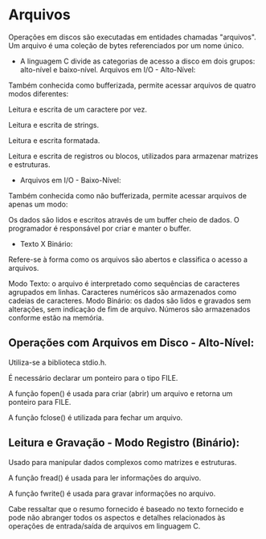 # Arquivos
Operações em discos são executadas em entidades chamadas "arquivos".
Um arquivo é uma coleção de bytes referenciados por um nome único.

- A linguagem C divide as categorias de acesso a disco em dois grupos: alto-nível e baixo-nível.
Arquivos em I/O - Alto-Nível:

Também conhecida como bufferizada, permite acessar arquivos de quatro modos diferentes:

Leitura e escrita de um caractere por vez.

Leitura e escrita de strings.

Leitura e escrita formatada.

Leitura e escrita de registros ou blocos, utilizados para armazenar matrizes e estruturas.

- Arquivos em I/O - Baixo-Nível:

Também conhecida como não bufferizada, permite acessar arquivos de apenas um modo:

Os dados são lidos e escritos através de um buffer cheio de dados. O programador é responsável por criar e manter o buffer.

- Texto X Binário:

Refere-se à forma como os arquivos são abertos e classifica o acesso a arquivos.

Modo Texto: o arquivo é interpretado como sequências de caracteres agrupados em linhas. Caracteres numéricos são armazenados como cadeias de caracteres.
Modo Binário: os dados são lidos e gravados sem alterações, sem indicação de fim de arquivo. Números são armazenados conforme estão na memória.

## Operações com Arquivos em Disco - Alto-Nível:

Utiliza-se a biblioteca stdio.h.

É necessário declarar um ponteiro para o tipo FILE.

A função fopen() é usada para criar (abrir) um arquivo e retorna um ponteiro para FILE.

A função fclose() é utilizada para fechar um arquivo.

## Leitura e Gravação - Modo Registro (Binário):

Usado para manipular dados complexos como matrizes e estruturas.

A função fread() é usada para ler informações do arquivo.

A função fwrite() é usada para gravar informações no arquivo.

Cabe ressaltar que o resumo fornecido é baseado no texto fornecido e pode não abranger todos os aspectos e detalhes relacionados às operações de entrada/saída de arquivos em linguagem C.


